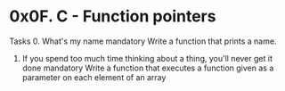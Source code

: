 # 0x0F. C - Function pointers
Tasks
0. What's my name
mandatory
Write a function that prints a name.
1. If you spend too much time thinking about a thing, you'll never get it done
mandatory
Write a function that executes a function given as a parameter on each element of an array
